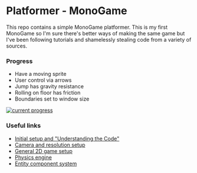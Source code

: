 ﻿# Platformer - MonoGame

This repo contains a simple MonoGame platformer. This is my first MonoGame so I'm sure there's better ways of making the same game but I've been following tutorials and shamelessly stealing code from a variety of sources.

### Progress

- Have a moving sprite
- User control via arrows
- Jump has gravity resistance
- Rolling on floor has friction
- Boundaries set to window size

[![current progress](https://cdn.loom.com/sessions/thumbnails/eb2cc475cd724d3389dece622066fe27-1651057828396-with-play.gif)](https://www.loom.com/share/eb2cc475cd724d3389dece622066fe27)

### Useful links

- [Initial setup and "Understanding the Code"](https://docs.monogame.net/articles/getting_started/3_understanding_the_code.html)
- [Camera and resolution setup](http://blog.roboblob.com/2013/07/27/solving-resolution-independent-rendering-and-2d-camera-using-monogame/)
- [General 2D game setup](https://github.com/Sheepyhead/MonoGameGame/blob/master/Game1.cs)
- [Physics engine](https://github.com/tainicom/Aether.Physics2D)
- [Entity component system](https://github.com/Doraku/DefaultEcs)

